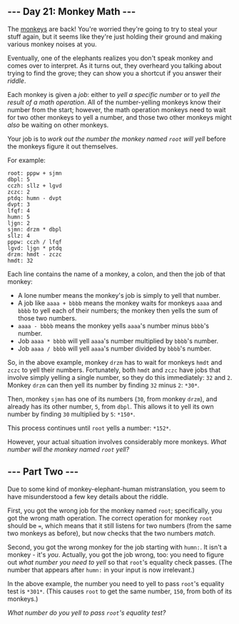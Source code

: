 --- Day 21: Monkey Math ---
---------------------------

The [monkeys](11) are back! You're worried they're going to try to steal your stuff again, but it seems like they're just holding their ground and making various monkey noises at you.


Eventually, one of the elephants realizes you don't speak monkey and comes over to interpret. As it turns out, they overheard you talking about trying to find the grove; they can show you a shortcut if you answer their *riddle*.


Each monkey is given a *job*: either to *yell a specific number* or to *yell the result of a math operation*. All of the number-yelling monkeys know their number from the start; however, the math operation monkeys need to wait for two other monkeys to yell a number, and those two other monkeys might *also* be waiting on other monkeys.


Your job is to *work out the number the monkey named `root` will yell* before the monkeys figure it out themselves.


For example:



```
root: pppw + sjmn
dbpl: 5
cczh: sllz + lgvd
zczc: 2
ptdq: humn - dvpt
dvpt: 3
lfqf: 4
humn: 5
ljgn: 2
sjmn: drzm * dbpl
sllz: 4
pppw: cczh / lfqf
lgvd: ljgn * ptdq
drzm: hmdt - zczc
hmdt: 32

```

Each line contains the name of a monkey, a colon, and then the job of that monkey:


* A lone number means the monkey's job is simply to yell that number.
* A job like `aaaa + bbbb` means the monkey waits for monkeys `aaaa` and `bbbb` to yell each of their numbers; the monkey then yells the sum of those two numbers.
* `aaaa - bbbb` means the monkey yells `aaaa`'s number minus `bbbb`'s number.
* Job `aaaa * bbbb` will yell `aaaa`'s number multiplied by `bbbb`'s number.
* Job `aaaa / bbbb` will yell `aaaa`'s number divided by `bbbb`'s number.


So, in the above example, monkey `drzm` has to wait for monkeys `hmdt` and `zczc` to yell their numbers. Fortunately, both `hmdt` and `zczc` have jobs that involve simply yelling a single number, so they do this immediately: `32` and `2`. Monkey `drzm` can then yell its number by finding `32` minus `2`: `*30*`.


Then, monkey `sjmn` has one of its numbers (`30`, from monkey `drzm`), and already has its other number, `5`, from `dbpl`. This allows it to yell its own number by finding `30` multiplied by `5`: `*150*`.


This process continues until `root` yells a number: `*152*`.


However, your actual situation involves considerably more monkeys. *What number will the monkey named `root` yell?*


--- Part Two ---
----------------

Due to some kind of monkey-elephant-human mistranslation, you seem to have misunderstood a few key details about the riddle.


First, you got the wrong job for the monkey named `root`; specifically, you got the wrong math operation. The correct operation for monkey `root` should be `=`, which means that it still listens for two numbers (from the same two monkeys as before), but now checks that the two numbers *match*.


Second, you got the wrong monkey for the job starting with `humn:`. It isn't a monkey - it's *you*. Actually, you got the job wrong, too: you need to figure out *what number you need to yell* so that `root`'s equality check passes. (The number that appears after `humn:` in your input is now irrelevant.)


In the above example, the number you need to yell to pass `root`'s equality test is `*301*`. (This causes `root` to get the same number, `150`, from both of its monkeys.)


*What number do you yell to pass `root`'s equality test?*



